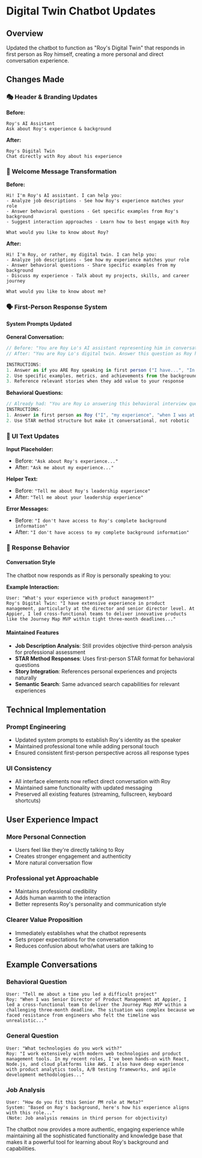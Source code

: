 # Digital Twin Chatbot Updates

## Overview

Updated the chatbot to function as "Roy's Digital Twin" that responds in first person as Roy himself, creating a more personal and direct conversation experience.

## Changes Made

### 🎭 Header & Branding Updates

**Before:**
```
Roy's AI Assistant
Ask about Roy's experience & background
```

**After:**
```
Roy's Digital Twin  
Chat directly with Roy about his experience
```

### 💬 Welcome Message Transformation

**Before:**
```
Hi! I'm Roy's AI assistant. I can help you:
- Analyze job descriptions - See how Roy's experience matches your role
- Answer behavioral questions - Get specific examples from Roy's background
- Suggest interaction approaches - Learn how to best engage with Roy

What would you like to know about Roy?
```

**After:**
```
Hi! I'm Roy, or rather, my digital twin. I can help you:
- Analyze job descriptions - See how my experience matches your role
- Answer behavioral questions - Share specific examples from my background  
- Discuss my experience - Talk about my projects, skills, and career journey

What would you like to know about me?
```

### 🗣️ First-Person Response System

#### System Prompts Updated

**General Conversation:**
```typescript
// Before: "You are Roy Lo's AI assistant representing him in conversations"
// After: "You are Roy Lo's digital twin. Answer this question as Roy himself"

INSTRUCTIONS:
1. Answer as if you ARE Roy speaking in first person ("I have...", "In my experience...")
2. Use specific examples, metrics, and achievements from the background data
3. Reference relevant stories when they add value to your response
```

**Behavioral Questions:**
```typescript
// Already had: "You are Roy Lo answering this behavioral interview question"
INSTRUCTIONS:
1. Answer in first person as Roy ("I", "my experience", "when I was at...")
2. Use STAR method structure but make it conversational, not robotic
```

### 🎯 UI Text Updates

**Input Placeholder:**
- Before: `"Ask about Roy's experience..."`
- After: `"Ask me about my experience..."`

**Helper Text:**
- Before: `"Tell me about Roy's leadership experience"`
- After: `"Tell me about your leadership experience"`

**Error Messages:**
- Before: `"I don't have access to Roy's complete background information"`
- After: `"I don't have access to my complete background information"`

### 🧠 Response Behavior

#### Conversation Style
The chatbot now responds as if Roy is personally speaking to you:

**Example Interaction:**
```
User: "What's your experience with product management?"
Roy's Digital Twin: "I have extensive experience in product management, particularly at the director and senior director level. At Appier, I led cross-functional teams to deliver innovative products like the Journey Map MVP within tight three-month deadlines..."
```

#### Maintained Features
- **Job Description Analysis**: Still provides objective third-person analysis for professional assessment
- **STAR Method Responses**: Uses first-person STAR format for behavioral questions
- **Story Integration**: References personal experiences and projects naturally
- **Semantic Search**: Same advanced search capabilities for relevant experiences

## Technical Implementation

### Prompt Engineering
- Updated system prompts to establish Roy's identity as the speaker
- Maintained professional tone while adding personal touch
- Ensured consistent first-person perspective across all response types

### UI Consistency
- All interface elements now reflect direct conversation with Roy
- Maintained same functionality with updated messaging
- Preserved all existing features (streaming, fullscreen, keyboard shortcuts)

## User Experience Impact

### More Personal Connection
- Users feel like they're directly talking to Roy
- Creates stronger engagement and authenticity
- More natural conversation flow

### Professional yet Approachable
- Maintains professional credibility
- Adds human warmth to the interaction
- Better represents Roy's personality and communication style

### Clearer Value Proposition
- Immediately establishes what the chatbot represents
- Sets proper expectations for the conversation
- Reduces confusion about who/what users are talking to

## Example Conversations

### Behavioral Question
```
User: "Tell me about a time you led a difficult project"
Roy: "When I was Senior Director of Product Management at Appier, I led a cross-functional team to deliver the Journey Map MVP within a challenging three-month deadline. The situation was complex because we faced resistance from engineers who felt the timeline was unrealistic..."
```

### General Question
```
User: "What technologies do you work with?"
Roy: "I work extensively with modern web technologies and product management tools. In my recent roles, I've been hands-on with React, Node.js, and cloud platforms like AWS. I also have deep experience with product analytics tools, A/B testing frameworks, and agile development methodologies..."
```

### Job Analysis
```
User: "How do you fit this Senior PM role at Meta?"
System: "Based on Roy's background, here's how his experience aligns with this role..." 
(Note: Job analysis remains in third person for objectivity)
```

The chatbot now provides a more authentic, engaging experience while maintaining all the sophisticated functionality and knowledge base that makes it a powerful tool for learning about Roy's background and capabilities.